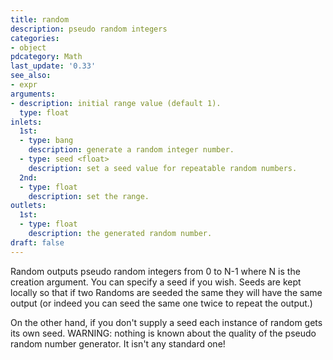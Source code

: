 ```yaml
---
title: random
description: pseudo random integers
categories:
- object
pdcategory: Math
last_update: '0.33'
see_also:
- expr
arguments:
- description: initial range value (default 1).
  type: float
inlets:
  1st:
  - type: bang
    description: generate a random integer number.
  - type: seed <float>
    description: set a seed value for repeatable random numbers.
  2nd:
  - type: float
    description: set the range.
outlets:
  1st:
  - type: float
    description: the generated random number.
draft: false
---
```

Random outputs pseudo random integers from 0 to N-1 where N is the creation argument. You can specify a seed if you wish. Seeds are kept locally so that if two Randoms are seeded the same they will have the same output (or indeed you can seed the same one twice to repeat the output.)

On the other hand,  if you don't supply a seed each instance of random gets its own seed. WARNING: nothing is known about the quality of the pseudo random number generator. It isn't any standard one!
